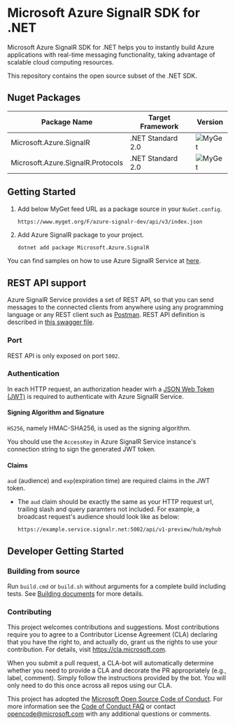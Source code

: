 # Microsoft Azure SignalR SDK for .NET

Microsoft Azure SignalR SDK for .NET helps you to instantly build Azure applications with real-time messaging functionality, taking advantage of scalable cloud computing resources.

This repository contains the open source subset of the .NET SDK.

## Nuget Packages

Package Name | Target Framework | Version
---|---|---
Microsoft.Azure.SignalR | .NET Standard 2.0 | ![MyGet](https://img.shields.io/myget/azure-signalr-dev/v/Microsoft.Azure.SignalR.svg)
Microsoft.Azure.SignalR.Protocols | .NET Standard 2.0 | ![MyGet](https://img.shields.io/myget/azure-signalr-dev/v/Microsoft.Azure.SignalR.Protocols.svg)

## Getting Started

1. Add below MyGet feed URL as a package source in your `NuGet.config`.

    `https://www.myget.org/F/azure-signalr-dev/api/v3/index.json`

2. Add Azure SignalR package to your project.

    ```bash
    dotnet add package Microsoft.Azure.SignalR
    ```

You can find samples on how to use Azure SignalR Service at [here](https://github.com/aspnet/AzureSignalR-samples/).

## REST API support

Azure SignalR Service provides a set of REST API, so that you can send messages to the connected clients from anywhere using any programming language or any REST client such as [Postman](https://www.getpostman.com/). REST API definition is described in [this swagger file](docs/swagger.json).

### Port

REST API is only exposed on port `5002`.

### Authentication

In each HTTP request, an authorization header wirh a [JSON Web Token (JWT)](https://en.wikipedia.org/wiki/JSON_Web_Token) is required to authenticate with Azure SignalR Service.

#### Signing Algorithm and Signature

`HS256`, namely HMAC-SHA256, is used as the signing algorithm.

You should use the `AccessKey` in Azure SignalR Service instance's connection string to sign the generated JWT token.

#### Claims

`aud` (audience) and `exp`(expiration time) are required claims in the JWT token.
- The `aud` claim should be exactly the same as your HTTP request url, trailing slash and query paramters not included. For example, a broadcast request's audience should look like as below:

    ```
    https://example.service.signalr.net:5002/api/v1-preview/hub/myhub
    ```

## Developer Getting Started

### Building from source

Run `build.cmd` or `build.sh` without arguments for a complete build including tests.
See [Building documents](https://github.com/aspnet/Home/wiki/Building-from-source) for more details.


### Contributing

This project welcomes contributions and suggestions.  Most contributions require you to agree to a
Contributor License Agreement (CLA) declaring that you have the right to, and actually do, grant us
the rights to use your contribution. For details, visit https://cla.microsoft.com.

When you submit a pull request, a CLA-bot will automatically determine whether you need to provide
a CLA and decorate the PR appropriately (e.g., label, comment). Simply follow the instructions
provided by the bot. You will only need to do this once across all repos using our CLA.

This project has adopted the [Microsoft Open Source Code of Conduct](https://opensource.microsoft.com/codeofconduct/).
For more information see the [Code of Conduct FAQ](https://opensource.microsoft.com/codeofconduct/faq/) or
contact [opencode@microsoft.com](mailto:opencode@microsoft.com) with any additional questions or comments.
